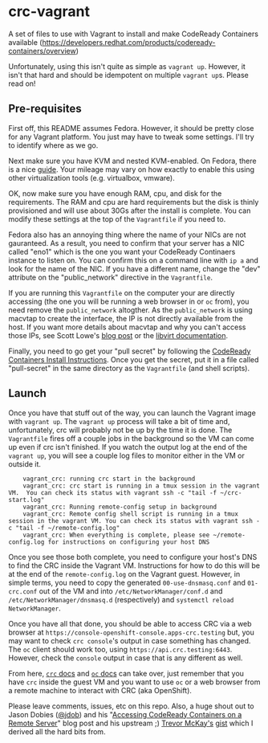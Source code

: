 # crc-vagrant
A set of files to use with Vagrant to install and make CodeReady Containers available (https://developers.redhat.com/products/codeready-containers/overview)

Unfortunately, using this isn't quite as simple as `vagrant up`.
However, it isn't that hard and should be idempotent on multiple `vagrant up`s.
Please read on!

## Pre-requisites

First off, this README assumes Fedora.
However, it should be pretty close for any Vagrant platform.
You just may have to tweak some settings.
I'll try to identify where as we go.

Next make sure you have KVM and nested KVM-enabled.
On Fedora, there is a nice [guide](https://docs.fedoraproject.org/en-US/quick-docs/using-nested-virtualization-in-kvm/).
Your mileage may vary on how exactly to enable this using other virtualization tools (e.g. virtualbox, vmware).

OK, now make sure you have enough RAM, cpu, and disk for the requirements.
The RAM and cpu are hard requirements but the disk is thinly provisioned and will use about 30Gs after the install is complete.
You can modify these settings at the top of the `Vagrantfile` if you need to.

Fedora also has an annoying thing where the name of your NICs are not gauranteed.
As a result, you need to confirm that your server has a NIC called "eno1" which is the one you want your CodeReady Continaers instance to listen on.
You can confirm this on a command line with `ip a` and look for the name of the NIC.
If you have a different name, change the "dev" attribute on the "public_network" directive in the `Vagrantfile`.

If you are running this `Vagrantfile` on the computer your are directly accessing (the one you will be running a web browser in or `oc` from), you need remove the `public_network` altogther.
As the `public_network` is using macvtap to create the interface, the IP is not directly available from the host.
If you want more details about macvtap and why you can't access those IPs, see Scott Lowe's [blog post](https://blog.scottlowe.org/2016/02/09/using-kvm-libvirt-macvtap-interfaces/) or the [libvirt  documentation](https://libvirt.org/formatdomain.html#elementsNICSDirect).

Finally, you need to go get your "pull secret" by following the [CodeReady Containers Install Instructions](https://cloud.redhat.com/openshift/install/crc/installer-provisioned).  Once you get the secret, put it in a file called "pull-secret" in the same directory as the `Vagrantfile` (and shell scripts).

## Launch

Once you have that stuff out of the way, you can launch the Vagrant image with `vagrant up`.
The `vagrant up` process will take a bit of time and, unfortunately, crc will probably not be up by the time it is done.
The `Vagrantfile` fires off a couple jobs in the background so the VM can come up even if crc isn't finished.
If you watch the output log at the end of the `vagrant up`, you will see a couple log files to monitor either in the VM or outside it.

```
    vagrant_crc: running crc start in the background
    vagrant_crc: crc start is running in a tmux session in the vagrant VM.  You can check its status with vagrant ssh -c "tail -f ~/crc-start.log"
    vagrant_crc: Running remote-config setup in background
    vagrant_crc: Remote config shell script is running in a tmux session in the vagrant VM. You can check its status with vagrant ssh -c "tail -f ~/remote-config.log"
    vagrant_crc: When everything is complete, please see ~/remote-config.log for instructions on configuring your host DNS
```

Once you see those both complete, you need to configure your host's DNS to find the CRC inside the Vagrant VM.
Instructions for how to do this will be at the end of the `remote-config.log` on the Vagrant guest.
However, in simple terms, you need to copy the generated `00-use-dnsmasq.conf` and `01-crc.conf` out of the VM and into `/etc/NetworkManager/conf.d` and `/etc/NetworkManager/dnsmasq.d` (respectively) and `systemctl reload NetworkManager`.

Once you have all that done, you should be able to access CRC via a web browser at `https://console-openshift-console.apps-crc.testing` but, you may want to check `crc console`'s output in case something has changed.
The `oc` client should work too, using `https://api.crc.testing:6443`.
However, check the `console` output in case that is any different as well.

From here, [`crc` docs](https://access.redhat.com/documentation/en-us/red_hat_codeready_containers/1.11/) and [`oc` docs](https://access.redhat.com/documentation/en-us/openshift_container_platform/4.5/html/cli_tools/index) can take over, just remember that you have `crc` inside the guest VM and you want to use `oc` or a web browser from a remote machine to interact with CRC (aka OpenShift).

Please leave comments, issues, etc on this repo.
Also, a huge shout out to Jason Dobies ([@jdob](https://twitter.com/jdob)) and his "[Accessing CodeReady Containers on a Remote Server](https://www.openshift.com/blog/accessing-codeready-containers-on-a-remote-server/)" blog post and his upstream ;) [Trevor McKay's](https://github.com/tmckayus) [gist](https://gist.github.com/tmckayus/8e843f90c44ac841d0673434c7de0c6a) which I derived all the hard bits from.
